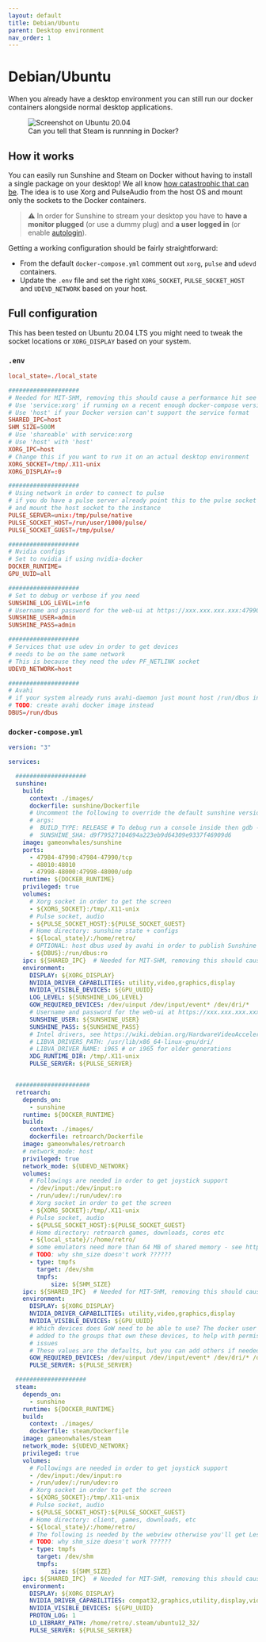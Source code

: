 ```yaml
---
layout: default
title: Debian/Ubuntu
parent: Desktop environment
nav_order: 1
---
```


# Debian/Ubuntu

When you already have a desktop environment you can still run our docker containers alongside normal desktop applications.

<figure class="image">
  <img src="{{ '/assets/img/GOW-ubnt-de.png' | relative_url}}" alt="Screenshot on Ubuntu 20.04">
  <figcaption class="text-center">Can you tell that Steam is runnning in Docker?</figcaption>
</figure>


## How it works

You can easily run Sunshine and Steam on Docker without having to install a single package on your desktop! We all know [how catastrophic that can be](https://youtu.be/0506yDSgU7M?t=619).
The idea is to use Xorg and PulseAudio from the host OS and mount only the sockets to the Docker containers.  


> ⚠️ In order for Sunshine to stream your desktop you have to **have a monitor plugged** (or use a dummy plug) and **a user logged in** (or enable [autologin](https://help.ubuntu.com/community/AutoLogin)). 

Getting a working configuration should be fairly straightforward:
 - From the default `docker-compose.yml` comment out `xorg`, `pulse` and `udevd` containers.
 - Update the `.env` file and set the right `XORG_SOCKET`, `PULSE_SOCKET_HOST` and `UDEVD_NETWORK` based on your host.

## Full configuration

This has been tested on Ubuntu 20.04 LTS you might need to tweak the socket locations or `XORG_DISPLAY` based on your system.


### `.env`

```conf
local_state=./local_state

####################
# Needed for MIT-SHM, removing this should cause a performance hit see https://github.com/jessfraz/dockerfiles/issues/359
# Use 'service:xorg' if running on a recent enough docker-compose version
# Use 'host' if your Docker version can't support the service format
SHARED_IPC=host
SHM_SIZE=500M
# Use 'shareable' with service:xorg
# Use 'host' with 'host'
XORG_IPC=host
# Change this if you want to run it on an actual desktop environment
XORG_SOCKET=/tmp/.X11-unix
XORG_DISPLAY=:0

####################
# Using network in order to connect to pulse
# if you do have a pulse server already point this to the pulse socket like unix:/tmp/pulse-sock
# and mount the host socket to the instance
PULSE_SERVER=unix:/tmp/pulse/native
PULSE_SOCKET_HOST=/run/user/1000/pulse/
PULSE_SOCKET_GUEST=/tmp/pulse/

####################
# Nvidia configs
# Set to nvidia if using nvidia-docker
DOCKER_RUNTIME=
GPU_UUID=all

####################
# Set to debug or verbose if you need
SUNSHINE_LOG_LEVEL=info
# Username and password for the web-ui at https://xxx.xxx.xxx.xxx:47990
SUNSHINE_USER=admin
SUNSHINE_PASS=admin

####################
# Services that use udev in order to get devices
# needs to be on the same network
# This is because they need the udev PF_NETLINK socket
UDEVD_NETWORK=host

####################
# Avahi
# if your system already runs avahi-daemon just mount host /run/dbus into Sunshine
# TODO: create avahi docker image instead
DBUS=/run/dbus
```

### `docker-compose.yml`

```yaml
version: "3"

services:

  ####################
  sunshine:
    build: 
      context: ./images/
      dockerfile: sunshine/Dockerfile
      # Uncomment the following to override the default sunshine version
      # args:
      #  BUILD_TYPE: RELEASE # To debug run a console inside then gdb -args sunshine > r > on exception: bt
      #  SUNSHINE_SHA: d9f79527104694a223eb9d64309e9337f46909d6
    image: gameonwhales/sunshine
    ports: 
      - 47984-47990:47984-47990/tcp
      - 48010:48010
      - 47998-48000:47998-48000/udp
    runtime: ${DOCKER_RUNTIME}
    privileged: true
    volumes:
      # Xorg socket in order to get the screen
      - ${XORG_SOCKET}:/tmp/.X11-unix
      # Pulse socket, audio
      - ${PULSE_SOCKET_HOST}:${PULSE_SOCKET_GUEST}
      # Home directory: sunshine state + configs
      - ${local_state}/:/home/retro/
      # OPTIONAL: host dbus used by avahi in order to publish Sunshine for auto network discovery
      - ${DBUS}:/run/dbus:ro 
    ipc: ${SHARED_IPC}  # Needed for MIT-SHM, removing this should cause a performance hit see https://github.com/jessfraz/dockerfiles/issues/359
    environment:
      DISPLAY: ${XORG_DISPLAY}
      NVIDIA_DRIVER_CAPABILITIES: utility,video,graphics,display
      NVIDIA_VISIBLE_DEVICES: ${GPU_UUID}
      LOG_LEVEL: ${SUNSHINE_LOG_LEVEL}
      GOW_REQUIRED_DEVICES: /dev/uinput /dev/input/event* /dev/dri/*
      # Username and password for the web-ui at https://xxx.xxx.xxx.xxx:47990
      SUNSHINE_USER: ${SUNSHINE_USER}
      SUNSHINE_PASS: ${SUNSHINE_PASS}
      # Intel drivers, see https://wiki.debian.org/HardwareVideoAcceleration#Installation
      # LIBVA_DRIVERS_PATH: /usr/lib/x86_64-linux-gnu/dri/
      # LIBVA_DRIVER_NAME: i965 # or i965 for older generations
      XDG_RUNTIME_DIR: /tmp/.X11-unix
      PULSE_SERVER: ${PULSE_SERVER}


  #####################
  retroarch:
    depends_on:
      - sunshine
    runtime: ${DOCKER_RUNTIME}
    build:
      context: ./images/
      dockerfile: retroarch/Dockerfile
    image: gameonwhales/retroarch
    # network_mode: host
    privileged: true
    network_mode: ${UDEVD_NETWORK}
    volumes:
      # Followings are needed in order to get joystick support
      - /dev/input:/dev/input:ro
      - /run/udev/:/run/udev/:ro
      # Xorg socket in order to get the screen
      - ${XORG_SOCKET}:/tmp/.X11-unix
      # Pulse socket, audio
      - ${PULSE_SOCKET_HOST}:${PULSE_SOCKET_GUEST}
      # Home directory: retroarch games, downloads, cores etc
      - ${local_state}/:/home/retro/
      # some emulators need more than 64 MB of shared memory - see https://github.com/libretro/dolphin/issues/222
      # TODO: why shm_size doesn't work ??????
      - type: tmpfs
        target: /dev/shm
        tmpfs:
            size: ${SHM_SIZE}
    ipc: ${SHARED_IPC}  # Needed for MIT-SHM, removing this should cause a performance hit see https://github.com/jessfraz/dockerfiles/issues/359
    environment:
      DISPLAY: ${XORG_DISPLAY}
      NVIDIA_DRIVER_CAPABILITIES: utility,video,graphics,display
      NVIDIA_VISIBLE_DEVICES: ${GPU_UUID}
      # Which devices does GoW need to be able to use? The docker user will be
      # added to the groups that own these devices, to help with permissions
      # issues
      # These values are the defaults, but you can add others if needed
      GOW_REQUIRED_DEVICES: /dev/uinput /dev/input/event* /dev/dri/* /dev/snd/*
      PULSE_SERVER: ${PULSE_SERVER}

  ####################
  steam:
    depends_on:
      - sunshine
    runtime: ${DOCKER_RUNTIME}
    build:
      context: ./images/
      dockerfile: steam/Dockerfile
    image: gameonwhales/steam
    network_mode: ${UDEVD_NETWORK}
    privileged: true
    volumes:
      # Followings are needed in order to get joystick support
      - /dev/input:/dev/input:ro
      - /run/udev/:/run/udev:ro
      # Xorg socket in order to get the screen
      - ${XORG_SOCKET}:/tmp/.X11-unix
      # Pulse socket, audio
      - ${PULSE_SOCKET_HOST}:${PULSE_SOCKET_GUEST}
      # Home directory: client, games, downloads, etc
      - ${local_state}/:/home/retro/
      # The following is needed by the webview otherwise you'll get Less than 64MB of free space in temporary directory (https://github.com/microsoft/vscode/issues/111729#issuecomment-737399692)
      # TODO: why shm_size doesn't work ??????
      - type: tmpfs
        target: /dev/shm
        tmpfs:
            size: ${SHM_SIZE}
    ipc: ${SHARED_IPC}  # Needed for MIT-SHM, removing this should cause a performance hit see https://github.com/jessfraz/dockerfiles/issues/359
    environment:
      DISPLAY: ${XORG_DISPLAY}
      NVIDIA_DRIVER_CAPABILITIES: compat32,graphics,utility,display,video
      NVIDIA_VISIBLE_DEVICES: ${GPU_UUID}
      PROTON_LOG: 1
      LD_LIBRARY_PATH: /home/retro/.steam/ubuntu12_32/
      PULSE_SERVER: ${PULSE_SERVER}

```